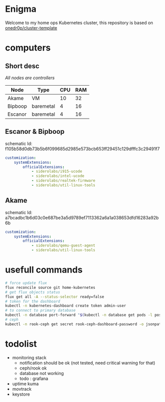 # Enigma

Welcome to my home ops Kubernetes cluster, this repository is based on [onedr0p/cluster-template](https://github.com/onedr0p/cluster-template)

# computers

## Short desc

*All nodes are controllers*

| Node    | Type      | CPU | RAM |
|---------|-----------|-----|-----|
| Akame   | VM        | 10  | 32  |
| Bipboop | baremetal | 4   | 16  |
| Escanor | baremetal | 4   | 16  |

## Escanor & Bipboop

schematic Id: f105b58d0db73b5b6f099685d2985e573bcb653ff29451c129dfffc3c29491f7

```yaml
customization:
    systemExtensions:
        officialExtensions:
            - siderolabs/i915-ucode
            - siderolabs/intel-ucode
            - siderolabs/realtek-firmware
            - siderolabs/util-linux-tools
```

## Akame

schematic Id: a7bcadbc1b6d03c0e687be3a5d9789ef7113362a6a1a038653dfd16283a92b6b

```yaml
customization:
    systemExtensions:
        officialExtensions:
            - siderolabs/qemu-guest-agent
            - siderolabs/util-linux-tools
```

# usefull commands

```bash
# force update flux
flux reconcile source git home-kubernetes
# get flux objects status
flux get all -A --status-selector ready=false
# token for the dashboard
kubectl -n kubernetes-dashboard create token admin-user
# to connect to primary database
kubectl -n database port-forward "$(kubectl -n database get pods -l postgres-operator.crunchydata.com/role=master -o name)" 5432:5432
# ceph
kubectl -n rook-ceph get secret rook-ceph-dashboard-password -o jsonpath="{['data']['password']}" | base64 --decode && echo
```

# todolist

- monitoring stack
  - notification should be ok (not tested, need critical warning for that)
  - ceph/rook ok
  - database not working
  - todo : grafana
- uptime kuma
- movtrack
- keystore
